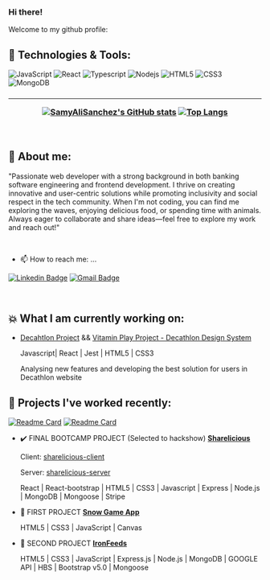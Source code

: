 ### Hi there! 

Welcome to my github profile:

## 🔧 Technologies & Tools:

![JavaScript](https://img.shields.io/badge/-JavaScript-black?style=flat-square&logo=javascript)
![React](https://img.shields.io/badge/-React-black?style=flat-square&logo=react)
![Typescript](https://img.shields.io/badge/-Typescript-black?style=flat-square&logo=typescript)
![Nodejs](https://img.shields.io/badge/-Nodejs-black?style=flat-square&logo=Node.js)
![HTML5](https://img.shields.io/badge/-HTML5-E34F26?style=flat-square&logo=html5&logoColor=white)
![CSS3](https://img.shields.io/badge/-CSS3-1572B6?style=flat-square&logo=css3)
![MongoDB](https://img.shields.io/badge/-MongoDB-black?style=flat-square&logo=mongodb)

<h3 "Welcome to my github profile: ⚡"</h3>
<hr>

<div align="center">

<a href="https://github.com/SamyAliSanchez">

[![SamyAliSanchez's GitHub stats](https://github-readme-stats.vercel.app/api?username=SamyAliSanchez&show_icons=true&theme=catppuccin_mocha)](https://github.com/SamyAliSanchez)
[![Top Langs](https://github-readme-stats.vercel.app/api/top-langs/?username=SamyAliSanchez&theme=catppuccin_mocha)](https://github.com/SamyAliSanchez)

</a>

</div>

<br>

## 🤔 About me:

<p> "Passionate web developer with a strong background in both banking software engineering and frontend development. I thrive on creating innovative and user-centric solutions while promoting inclusivity and social respect in the tech community. When I'm not coding, you can find me exploring the waves, enjoying delicious food, or spending time with animals. 
Always eager to collaborate and share ideas—feel free to explore my work and reach out!"</p>
<br>

- 📫 How to reach me: ...

[![Linkedin Badge](https://img.shields.io/badge/-SamyAliSanchez-blue?style=flat-square&logo=Linkedin&logoColor=white&link=https://www.linkedin.com/in/samy-ali-sanchez/)](https://www.linkedin.com/in/samy-ali-sanchez/)
[![Gmail Badge](https://img.shields.io/badge/-samy.alisanchez91@gmail.com-c14438?style=flat-square&logo=Gmail&logoColor=white&link=mailto:isaacmiralles@gmail.com)](mailto:samy.alisanchez91@gmail.com)

<br>


## :boom: What I am currently working on:

- [Decahtlon Project](https://github.com/dktunited/ecommerce-front-united) && [Vitamin Play Project - Decathlon Design System](https://github.com/dktunited/vitamin-play-web)

  <span><p> Javascript| React | Jest | HTML5 | CSS3 </p></span>
  
  <span><p> Analysing new features and developing the best solution for users in Decathlon website </p></span>
  
      
## 💬 Projects I've worked recently:

  [![Readme Card](https://github-readme-stats.vercel.app/api/pin/?username=SamyAliSanchez&repo=react-project-management&theme=catppuccin_mocha)](https://github.com/SamyAliSanchez/react-project-management)
  [![Readme Card](https://github-readme-stats.vercel.app/api/pin/?username=SamyAliSanchez&repo=guess-the-word-master&theme=catppuccin_mocha)](https://github.com/SamyAliSanchez/guess-the-word-master)

- :heavy_check_mark: FINAL BOOTCAMP PROJECT (Selected to hackshow) [**Sharelicious**](https://ironhack-sharelicious-client.herokuapp.com/)

     <span><p>Client: [sharelicious-client](https://github.com/SamyAliSanchez/Project3-client)</p></span>
     <span><p>Server: [sharelicious-server](https://github.com/SamyAliSanchez/Project3-server)</p></span>
     
     <span><p>React | React-bootstrap | HTML5 | CSS3 | Javascript | Express | Node.js | MongoDB | Mongoose | Stripe</p></span>
     
     
 - :bear: FIRST PROJECT [**Snow Game App**](https://github.com/SamyAliSanchez/snowGame)

     <span><p>HTML5 | CSS3 | JavaScript | Canvas</p></span>
     
- :newspaper: SECOND PROJECT [**IronFeeds**](https://github.com/IronFeeds/Ironfeeds)
 
     <span><p>HTML5 | CSS3 | JavaScript | Express.js | Node.js | MongoDB | GOOGLE API | HBS | Bootstrap v5.0 | Mongoose</p></span>
